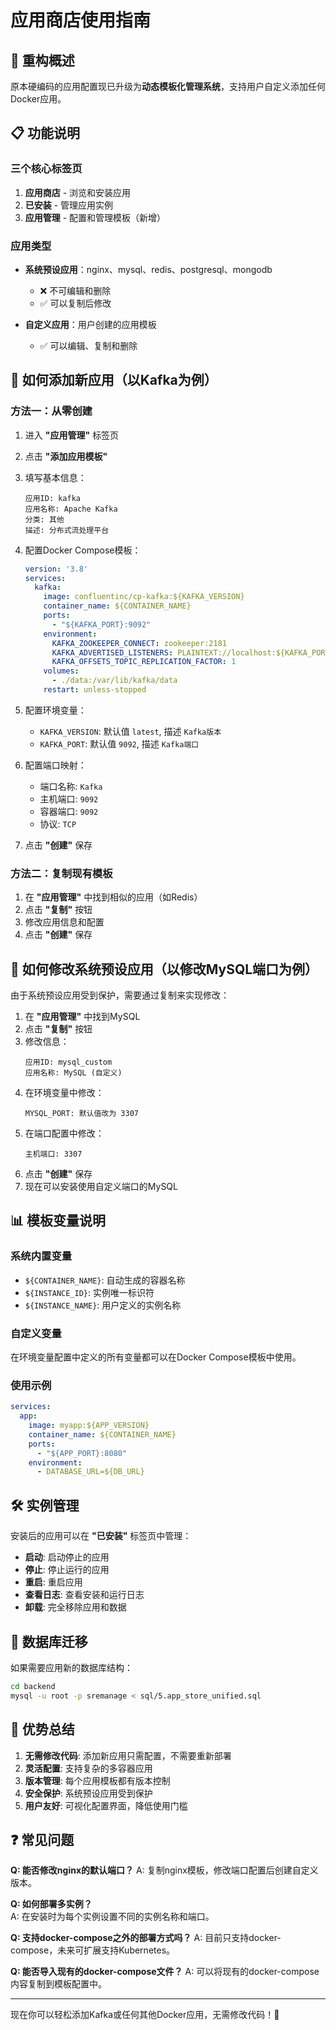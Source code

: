 # 应用商店使用指南

## 🎯 重构概述

原本硬编码的应用配置现已升级为**动态模板化管理系统**，支持用户自定义添加任何Docker应用。

## 📋 功能说明

### 三个核心标签页

1. **应用商店** - 浏览和安装应用
2. **已安装** - 管理应用实例  
3. **应用管理** - 配置和管理模板（新增）

### 应用类型

- **系统预设应用**：nginx、mysql、redis、postgresql、mongodb
  - ❌ 不可编辑和删除
  - ✅ 可以复制后修改
  
- **自定义应用**：用户创建的应用模板
  - ✅ 可以编辑、复制和删除

## 🚀 如何添加新应用（以Kafka为例）

### 方法一：从零创建

1. 进入 **"应用管理"** 标签页
2. 点击 **"添加应用模板"** 
3. 填写基本信息：
   ```
   应用ID: kafka
   应用名称: Apache Kafka
   分类: 其他
   描述: 分布式流处理平台
   ```

4. 配置Docker Compose模板：
   ```yaml
   version: '3.8'
   services:
     kafka:
       image: confluentinc/cp-kafka:${KAFKA_VERSION}
       container_name: ${CONTAINER_NAME}
       ports:
         - "${KAFKA_PORT}:9092"
       environment:
         KAFKA_ZOOKEEPER_CONNECT: zookeeper:2181
         KAFKA_ADVERTISED_LISTENERS: PLAINTEXT://localhost:${KAFKA_PORT}
         KAFKA_OFFSETS_TOPIC_REPLICATION_FACTOR: 1
       volumes:
         - ./data:/var/lib/kafka/data
       restart: unless-stopped
   ```

5. 配置环境变量：
   - `KAFKA_VERSION`: 默认值 `latest`, 描述 `Kafka版本`
   - `KAFKA_PORT`: 默认值 `9092`, 描述 `Kafka端口`

6. 配置端口映射：
   - 端口名称: `Kafka`
   - 主机端口: `9092`
   - 容器端口: `9092`
   - 协议: `TCP`

7. 点击 **"创建"** 保存

### 方法二：复制现有模板

1. 在 **"应用管理"** 中找到相似的应用（如Redis）
2. 点击 **"复制"** 按钮
3. 修改应用信息和配置
4. 点击 **"创建"** 保存

## 🔧 如何修改系统预设应用（以修改MySQL端口为例）

由于系统预设应用受到保护，需要通过复制来实现修改：

1. 在 **"应用管理"** 中找到MySQL
2. 点击 **"复制"** 按钮  
3. 修改信息：
   ```
   应用ID: mysql_custom
   应用名称: MySQL (自定义)
   ```
4. 在环境变量中修改：
   ```
   MYSQL_PORT: 默认值改为 3307
   ```
5. 在端口配置中修改：
   ```
   主机端口: 3307
   ```
6. 点击 **"创建"** 保存
7. 现在可以安装使用自定义端口的MySQL

## 📊 模板变量说明

### 系统内置变量
- `${CONTAINER_NAME}`: 自动生成的容器名称
- `${INSTANCE_ID}`: 实例唯一标识符
- `${INSTANCE_NAME}`: 用户定义的实例名称

### 自定义变量
在环境变量配置中定义的所有变量都可以在Docker Compose模板中使用。

### 使用示例
```yaml
services:
  app:
    image: myapp:${APP_VERSION}
    container_name: ${CONTAINER_NAME}
    ports:
      - "${APP_PORT}:8080"
    environment:
      - DATABASE_URL=${DB_URL}
```

## 🛠 实例管理

安装后的应用可以在 **"已安装"** 标签页中管理：

- **启动**: 启动停止的应用
- **停止**: 停止运行的应用  
- **重启**: 重启应用
- **查看日志**: 查看安装和运行日志
- **卸载**: 完全移除应用和数据

## 🔄 数据库迁移

如果需要应用新的数据库结构：

```bash
cd backend
mysql -u root -p sremanage < sql/5.app_store_unified.sql
```

## 🎉 优势总结

1. **无需修改代码**: 添加新应用只需配置，不需要重新部署
2. **灵活配置**: 支持复杂的多容器应用
3. **版本管理**: 每个应用模板都有版本控制
4. **安全保护**: 系统预设应用受到保护
5. **用户友好**: 可视化配置界面，降低使用门槛

## ❓ 常见问题

**Q: 能否修改nginx的默认端口？**
A: 复制nginx模板，修改端口配置后创建自定义版本。

**Q: 如何部署多实例？**  
A: 在安装时为每个实例设置不同的实例名称和端口。

**Q: 支持docker-compose之外的部署方式吗？**
A: 目前只支持docker-compose，未来可扩展支持Kubernetes。

**Q: 能否导入现有的docker-compose文件？**
A: 可以将现有的docker-compose内容复制到模板配置中。

---

现在你可以轻松添加Kafka或任何其他Docker应用，无需修改代码！🚀